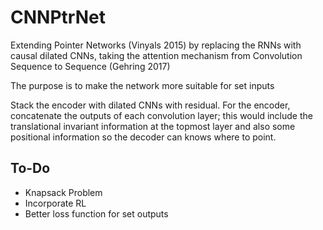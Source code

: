 # CNNPtrNet

Extending Pointer Networks (Vinyals 2015) by replacing the RNNs with causal dilated CNNs, taking the attention mechanism from Convolution Sequence to Sequence (Gehring 2017)

The purpose is to make the network more suitable for set inputs

Stack the encoder with dilated CNNs with residual. For the encoder, concatenate the outputs of each convolution layer; this would include the translational invariant information at the topmost layer and also some positional information so the decoder can knows where to point.

## To-Do
* Knapsack Problem
* Incorporate RL
* Better loss function for set outputs
